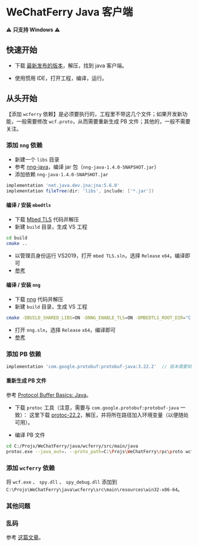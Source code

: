 # WeChatFerry Java 客户端
⚠️ **只支持 Windows** ⚠️

## 快速开始
* 下载 [最新发布的版本](https://github.com/lich0821/WeChatFerry/releases/latest)，解压，找到 java 客户端。

* 使用惯用 IDE，打开工程，编译，运行。

## 从头开始
【添加 `wcferry` 依赖】是必须要执行的，工程里不带这几个文件；如果开发新功能，一般需要修改 `wcf.proto`，从而需要重新生成 PB 文件；其他的，一般不需要关注。

### 添加 `nng` 依赖
* 新建一个 `libs` 目录
* 参考 [nng-java](https://github.com/voutilad/nng-java)，编译 jar 包（`nng-java-1.4.0-SNAPSHOT.jar`）
* 添加依赖 `nng-java-1.4.0-SNAPSHOT.jar`
```groovy
implementation 'net.java.dev.jna:jna:5.6.0'
implementation fileTree(dir: 'libs', include: ['*.jar'])
```

#### 编译 / 安装 `mbedtls`
* 下载 [Mbed TLS](https://github.com/Mbed-TLS/mbedtls) 代码并解压
* 新建 `build` 目录，生成 VS 工程
```sh
cd build
cmake ..
```

* 以管理员身份运行 VS2019，打开 `mbed TLS.sln`，选择 `Release` `x64`，编译即可
* [参考](https://github.com/Mbed-TLS/mbedtls)

#### 编译 / 安装 `nng`
* 下载 [nng](https://github.com/nanomsg/nng) 代码并解压
* 新建 `build` 目录，生成 VS 工程
```sh
cmake -DBUILD_SHARED_LIBS=ON -DNNG_ENABLE_TLS=ON -DMBEDTLS_ROOT_DIR="C:\Program Files (x86)\mbed TLS" ..
```

* 打开 `nng.sln`，选择 `Release` `x64`，编译即可
* [参考](https://github.com/nanomsg/nng/issues/953)

### 添加 PB 依赖
```groovy
implementation 'com.google.protobuf:protobuf-java:3.22.2'  // 版本需要和 protoc 一致
```

#### 重新生成 PB 文件
参考 [Protocol Buffer Basics: Java](https://protobuf.dev/getting-started/javatutorial/#problem-domain)。
* 下载 `protoc` 工具（注意，需要与 `com.google.protobuf:protobuf-java` 一致）：
这里下载 [protoc-22.2](https://github.com/protocolbuffers/protobuf/releases/download/v22.2/protoc-22.2-win64.zip)，解压，并将所在路径加入环境变量（以便随处可用）。

* 编译 PB 文件
```sh
cd C:/Projs/WeChatFerry/java/wcferry/src/main/java
protoc.exe --java_out=. --proto_path=C:\Projs\WeChatFerry\rpc\proto wcf.proto
```

### 添加 `wcferry` 依赖
将 `wcf.exe` 、 `spy.dll` 、 `spy_debug.dll` 添加到 `C:\Projs\WeChatFerry\java\wcferry\src\main\resources\win32-x86-64`。

### 其他问题
### 乱码
参考 [这篇文章](https://www.quanxiaoha.com/idea/idea-chinese-garbled-code.html)。
